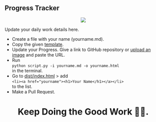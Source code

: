 ## Progress Tracker

<p align="center">
  <img src="https://cdn.theatlantic.com/media/files/2022/progress/progress-share.png" />
</p>

Update your daily work details here.
- Create a file with your name (yourname.md).
- Copy the given [template](https://github.com/FOSS-Community/progress-tracker/blob/main/template.md).
- Update your Progress. Give a link to GitHub repository or [upload an image](https://imgbb.com/) and paste the URL.
- Run <br> `python script.py -i yourname.md -o yourname.html` <br> in the terminal.
- Go to [dist/index.html](https://github.com/FOSS-Community/progress-tracker/blob/main/dist/index.html#L40) > add <br>       `<li><a href="yourname"><h1>Your Name</h1></a></li>` <br>to the list.
- Make a Pull Request.
<center>
<h1> Keep Doing the Good Work ✌🏻.
</center>


